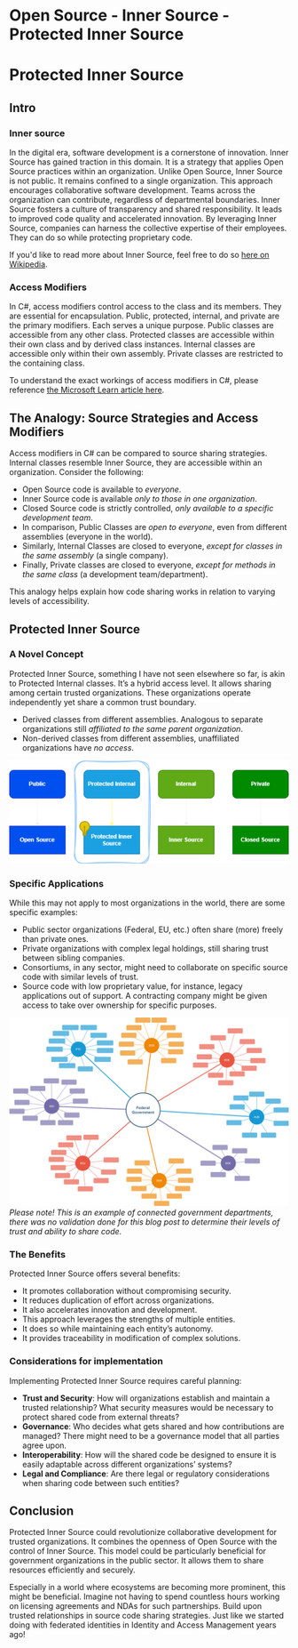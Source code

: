 # Open Source - Inner Source - Protected Inner Source


# Protected Inner Source

## Intro
### Inner source
In the digital era, software development is a cornerstone of innovation. Inner Source has gained traction in this domain. It is a strategy that applies Open Source practices within an organization. Unlike Open Source, Inner Source is not public. It remains confined to a single organization. This approach encourages collaborative software development. Teams across the organization can contribute, regardless of departmental boundaries. Inner Source fosters a culture of transparency and shared responsibility. It leads to improved code quality and accelerated innovation. By leveraging Inner Source, companies can harness the collective expertise of their employees. They can do so while protecting proprietary code.

If you'd like to read more about Inner Source, feel free to do so [here on Wikipedia](https://en.wikipedia.org/wiki/Inner_source).

### Access Modifiers
In C#, access modifiers control access to the class and its members. They are essential for encapsulation. Public, protected, internal, and private are the primary modifiers. Each serves a unique purpose. Public classes are accessible from any other class. Protected classes are accessible within their own class and by derived class instances. Internal classes are accessible only within their own assembly. Private classes are restricted to the containing class.

To understand the exact workings of access modifiers in C#, please reference [the Microsoft Learn article here](https://learn.microsoft.com/en-us/dotnet/csharp/programming-guide/classes-and-structs/access-modifiers#summary-table).

## The Analogy: Source Strategies and Access Modifiers
Access modifiers in C# can be compared to source sharing strategies. Internal classes resemble Inner Source, they are accessible within an organization. Consider the following:
* Open Source code is available to *everyone*.
* Inner Source code is available *only to those in one organization*.
* Closed Source code is strictly controlled, *only available to a specific development team*.
* In comparison, Public Classes are *open to everyone*, even from different assemblies (everyone in the world).
* Similarly, Internal Classes are closed to everyone, *except for classes in the same assembly* (a single company).
* Finally, Private classes are closed to everyone, *except for methods in the same class* (a development team/department).

This analogy helps explain how code sharing works in relation to varying levels of accessibility.

## Protected Inner Source
### A Novel Concept
Protected Inner Source, something I have not seen elsewhere so far, is akin to Protected Internal classes. It’s a hybrid access level. It allows sharing among certain trusted organizations. These organizations operate independently yet share a common trust boundary.
* Derived classes from different assemblies. Analogous to separate organizations still *affiliated to the same parent organization*.
* Non-derived classes from different assemblies, unaffiliated organizations have *no access*.

![protected-inner-source-diagram](protected-inner-source.png)

### Specific Applications
While this may not apply to most organizations in the world, there are some specific examples:
* Public sector organizations (Federal, EU, etc.) often share (more) freely than private ones.
* Private organizations with complex legal holdings, still sharing trust between sibling companies.
* Consortiums, in any sector, might need to collaborate on specific source code with similar levels of trust.
* Source code with low proprietary value, for instance, legacy applications out of support. A contracting company might be given access to take over ownership for specific purposes.

![protected-inner-source-gov-organogram](protected-inner-source_gov-us.png)
*Please note! This is an example of connected government departments, there was no validation done for this blog post to determine their levels of trust and ability to share code.*

### The Benefits
Protected Inner Source offers several benefits:
* It promotes collaboration without compromising security.
* It reduces duplication of effort across organizations.
* It also accelerates innovation and development.
* This approach leverages the strengths of multiple entities.
* It does so while maintaining each entity’s autonomy.
* It provides traceability in modification of complex solutions.

### Considerations for implementation
Implementing Protected Inner Source requires careful planning:
* **Trust and Security**: How will organizations establish and maintain a trusted relationship? What security measures would be necessary to protect shared code from external threats?
* **Governance**: Who decides what gets shared and how contributions are managed? There might need to be a governance model that all parties agree upon.
* **Interoperability**: How will the shared code be designed to ensure it is easily adaptable across different organizations’ systems?
* **Legal and Compliance**: Are there legal or regulatory considerations when sharing code between such entities?

## Conclusion
Protected Inner Source could revolutionize collaborative development for trusted organizations. It combines the openness of Open Source with the control of Inner Source. This model could be particularly beneficial for government organizations in the public sector. It allows them to share resources efficiently and securely.

Especially in a world where ecosystems are becoming more prominent, this might be beneficial. Imagine not having to spend countless hours working on licensing agreements and NDAs for such partnerships. Build upon trusted relationships in source code sharing strategies. Just like we started doing with federated identities in Identity and Access Management years ago!

